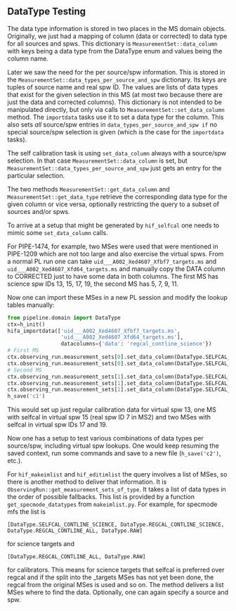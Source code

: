 ## DataType Testing

The data type information is stored in two places in the MS domain objects.
Originally, we just had a mapping of column (data or corrected) to data
type for all sources and spws. This dictionary is `MeasurementSet::data_column`
with keys being a data type from the DataType enum and values being the column
name.

Later we saw the need for the per source/spw information. This is stored in
the `MeasurementSet::data_types_per_source_and_spw` dictionary. Its keys are
tuples of source name and real spw ID. The values are lists of data types that
exist for the given selection in this MS (at most two because there are just
the data and corrected columns).
This dictionary is not intended to be manipulated directly, but only via calls
to `MeasurementSet::set_data_column` method. The `importdata` tasks use it
to set a data type for the column. This also sets *all* source/spw entries in
`data_types_per_source_and_spw if` no special source/spw selection is given 
(which is the case for the `importdata` tasks).

The self calibration task is using `set_data_column` always with a source/spw
selection. In that case `MeasurementSet::data_column` is set, but
`MeasurementSet::data_types_per_source_and_spw` just gets an entry for the
particular selection.

The two methods `MeasurementSet::get_data_column` and `MeasurementSet::get_data_type`
retrieve the corresponding data type for the given column or vice versa,
optionally restricting the query to a subset of sources and/or spws.

To arrive at a setup that might be generated by `hif_selfcal` one needs to mimic
some `set_data_column` calls.

For PIPE-1474, for example, two MSes were used that were mentioned in PIPE-1209
which are not too large and also exercise the virtual spws. From a normal PL
run one can take
`uid___A002_Xed4607_Xfbf7_targets.ms`
and
`uid___A002_Xed4607_Xfd64_targets.ms`
and manually copy the DATA column to CORRECTED just to have some data in both
columns. The first MS has science spw IDs 13, 15, 17, 19, the second MS has
5, 7, 9, 11.

Now one can import these MSes in a new PL session and modify the lookup tables
manually:

```python
from pipeline.domain import DataType
ctx=h_init()
hifa_importdata(['uid___A002_Xed4607_Xfbf7_targets.ms',
                 'uid___A002_Xed4607_Xfd64_targets.ms'],
                 datacolumns={'data': 'regcal_contline_science'})
# First MS
ctx.observing_run.measurement_sets[0].set_data_column(DataType.SELFCAL_CONTLINE_SCIENCE, 'CORRECTED_DATA', 'HL_Tau', '17')
ctx.observing_run.measurement_sets[0].set_data_column(DataType.SELFCAL_CONTLINE_SCIENCE, 'CORRECTED_DATA', 'HL_Tau', '19')
# Second MS
ctx.observing_run.measurement_sets[1].set_data_column(DataType.SELFCAL_CONTLINE_SCIENCE, 'CORRECTED_DATA', 'HL_Tau', '7')
ctx.observing_run.measurement_sets[1].set_data_column(DataType.SELFCAL_CONTLINE_SCIENCE, 'CORRECTED_DATA', 'HL_Tau', '9')
ctx.observing_run.measurement_sets[1].set_data_column(DataType.SELFCAL_CONTLINE_SCIENCE, 'CORRECTED_DATA', 'HL_Tau', '11')
h_save('c1')
```

This would set up just regular calibration data for virtual spw 13, one MS
with selfcal in virtual spw 15 (real spw ID 7 in MS2) and two MSes with selfcal
in virtual spw IDs 17 and 19.

Now one has a setup to test various combinations of data types per
source/spw, including virtual spw lookups. One would keep resuming the saved
context, run some commands and save to a new file (`h_save('c2')`, etc.).

For `hif_makeimlist` and `hif_editimlist` the query involves a list of MSes,
so there is another method to deliver that information. It is
`ObservingRun::get_measurement_sets_of_type`. It takes a list of data types in
the order of possible fallbacks. This list is provided by a function 
`get_specmode_datatypes` from `makeimlist.py`.
For example, for specmode mfs the list is

`[DataType.SELFCAL_CONTLINE_SCIENCE, DataType.REGCAL_CONTLINE_SCIENCE, DataType.REGCAL_CONTLINE_ALL, DataType.RAW]`

for science targets and

`[DataType.REGCAL_CONTLINE_ALL, DataType.RAW]`

for calibrators. This means for science targets that selfcal is preferred over
regcal and if the split into the _targets MSes has not yet been done, the regcal
from the original MSes is used and so on. The method delivers a list MSes where
to find the data. Optionally, one can again specify a source and spw.
